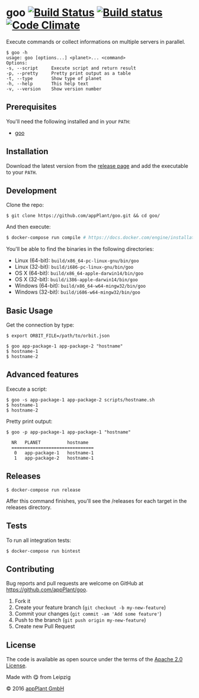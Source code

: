# goo [![Build Status](https://travis-ci.org/appPlant/goo.svg?branch=master)](https://travis-ci.org/appPlant/goo) [![Build status](https://ci.appveyor.com/api/projects/status/f5imsl77fmg2omba/branch/master?svg=true)](https://ci.appveyor.com/project/katzer/goo/branch/master) [![Code Climate](https://codeclimate.com/github/appPlant/goo/badges/gpa.svg)](https://codeclimate.com/github/appPlant/goo)

Execute commands or collect informations on multiple servers in parallel.

    $ goo -h
    usage: goo [options...] <planet>... <command>
    Options:
    -s, --script     Execute script and return result
    -p, --pretty     Pretty print output as a table
    -t, --type       Show type of planet
    -h, --help       This help text
    -v, --version    Show version number

## Prerequisites
You'll need the following installed and in your `PATH`:
- [goo][goo]

## Installation

Download the latest version from the [release page][releases] and add the executable to your `PATH`.

## Development

Clone the repo:
    
    $ git clone https://github.com/appPlant/goo.git && cd goo/

And then execute:

```bash
$ docker-compose run compile # https://docs.docker.com/engine/installation
```

You'll be able to find the binaries in the following directories:

- Linux (64-bit): `build/x86_64-pc-linux-gnu/bin/goo`
- Linux (32-bit): `build/i686-pc-linux-gnu/bin/goo`
- OS X (64-bit): `build/x86_64-apple-darwin14/bin/goo`
- OS X (32-bit): `build/i386-apple-darwin14/bin/goo`
- Windows (64-bit): `build/x86_64-w64-mingw32/bin/goo`
- Windows (32-bit): `build/i686-w64-mingw32/bin/goo`

## Basic Usage

Get the connection by type:

    $ export ORBIT_FILE=/path/to/orbit.json

    $ goo app-package-1 app-package-2 "hostname"
    $ hostname-1
    $ hostname-2

## Advanced features

Execute a script:

    $ goo -s app-package-1 app-package-2 scripts/hostname.sh
    $ hostname-1
    $ hostname-2

Pretty print output:

    $ goo -p app-package-1 app-package-1 "hostname"
    
      NR   PLANET          hostname            
      ===============================
       0   app-package-1   hostname-1         
       1   app-package-2   hostname-1

## Releases

    $ docker-compose run release

Affer this command finishes, you'll see the /releases for each target in the releases directory.

## Tests

To run all integration tests:

    $ docker-compose run bintest

## Contributing

Bug reports and pull requests are welcome on GitHub at https://github.com/appPlant/goo.

1. Fork it
2. Create your feature branch (`git checkout -b my-new-feature`)
3. Commit your changes (`git commit -am 'Add some feature'`)
4. Push to the branch (`git push origin my-new-feature`)
5. Create new Pull Request


## License

The code is available as open source under the terms of the [Apache 2.0 License][license].

Made with :yum: from Leipzig

© 2016 [appPlant GmbH][appplant]

[goo]: https://github.com/appPlant/goo/releases
[releases]: https://github.com/appPlant/goo/releases
[docker]: https://docs.docker.com/engine/installation
[license]: http://opensource.org/licenses/Apache-2.0
[appplant]: www.appplant.de
